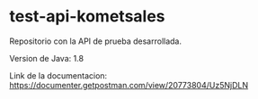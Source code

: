 # test-api-kometsales
Repositorio con la API de prueba desarrollada.

Version de Java: 1.8

Link de la documentacion: https://documenter.getpostman.com/view/20773804/Uz5NjDLN
